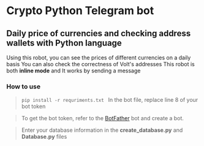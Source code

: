 # Crypto Python Telegram bot
## Daily price of currencies and checking address wallets with Python language

Using this robot, you can see the prices of different currencies on a daily basis
You can also check the correctness of Volt's addresses
This robot is both **inline mode** and
It works by sending a message

### How to use
> ```pip install -r requriments.txt ```
>In the bot file, replace line 8 of your bot token

>To get the bot token, refer to the [BotFather](https://t.me/BotFather) bot and create a bot.

>Enter your database information in the **create_database.py** and **Database.py** files


